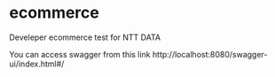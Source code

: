 # ecommerce
Develeper ecommerce test for NTT DATA

You can access swagger from this link
http://localhost:8080/swagger-ui/index.html#/
